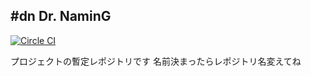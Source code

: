 \#dn Dr. NaminG
---------------

[![Circle CI](https://circleci.com/gh/mfnewwind/newwind/tree/master.svg?style=svg)](https://circleci.com/gh/mfnewwind/newwind/tree/master)

プロジェクトの暫定レポジトリです
名前決まったらレポジトリ名変えてね
